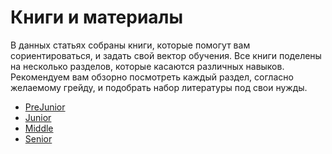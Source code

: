 # Книги и материалы

В данных статьях собраны книги, которые помогут вам сориентироваться, и задать свой вектор обучения. Все книги поделены на несколько разделов, которые касаются различных навыков. Рекомендуем вам обзорно посмотреть каждый раздел, согласно желаемому грейду, и подобрать набор литературы под свои нужды.

- [PreJunior](Books/PreJunior.md)
- [Junior](Books/Junior.md)
- [Middle](Books/Middle.md)
- [Senior](Books/Senior.md)

